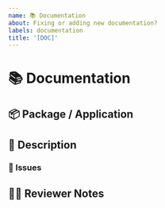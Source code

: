 ```yaml
---
name: 📚 Documentation
about: Fixing or adding new documentation?
labels: documentation
title: '[DOC]'
---
```


<!---
Thanks for filing a pull request! Before you submit, please check the open/closed issues since someone might have pushed the same thing before!
-->

# 📚 Documentation

## 📦 Package / Application

<!-- For what package(s) or application(s) would you like to modify the documentation? -->
<!-- [e.g.: @sensenet/query or sn-dms-demo ] -->

## 📖 Description

<!---
Provide some background and a description of your work
-->

### 🎫 Issues

<!---
* List and link relevant issues here
-->

## 👩‍💻 Reviewer Notes

<!---
Provide some notes for reviewers to help them provide targeted feedback
-->
